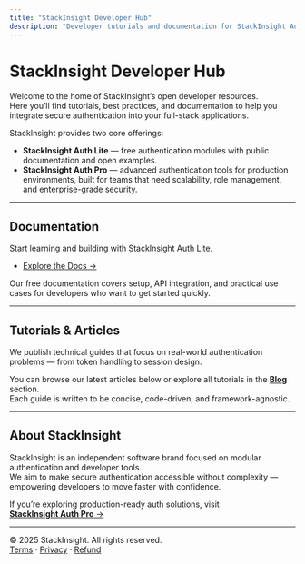```yaml
---
title: "StackInsight Developer Hub"
description: "Developer tutorials and documentation for StackInsight Auth Lite — practical guides to build secure, modern authentication systems."
---
```


# StackInsight Developer Hub

Welcome to the home of StackInsight’s open developer resources.  
Here you’ll find tutorials, best practices, and documentation to help you integrate secure authentication into your full-stack applications.

StackInsight provides two core offerings:

- **StackInsight Auth Lite** — free authentication modules with public documentation and open examples.  
- **StackInsight Auth Pro** — advanced authentication tools for production environments, built for teams that need scalability, role management, and enterprise-grade security.

---

## Documentation

Start learning and building with StackInsight Auth Lite.

- [Explore the Docs →](/docs)

Our free documentation covers setup, API integration, and practical use cases for developers who want to get started quickly.

---

## Tutorials & Articles

We publish technical guides that focus on real-world authentication problems — from token handling to session design.

You can browse our latest articles below or explore all tutorials in the [**Blog**](/blog) section.  
Each guide is written to be concise, code-driven, and framework-agnostic.

---

## About StackInsight

StackInsight is an independent software brand focused on modular authentication and developer tools.  
We aim to make secure authentication accessible without complexity — empowering developers to move faster with confidence.

If you’re exploring production-ready auth solutions, visit  
[**StackInsight Auth Pro** →](https://stackinsight.app/auth-pro)

---

© 2025 StackInsight. All rights reserved.  
[Terms](https://stackinsight.app/terms) · [Privacy](https://stackinsight.app/privacy) · [Refund](https://stackinsight.app/refund)
